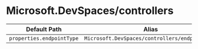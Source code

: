 # Microsoft.DevSpaces/controllers

| Default Path | Alias |
|---|---|
| `properties.endpointType` | `Microsoft.DevSpaces/controllers/endpointType` |

